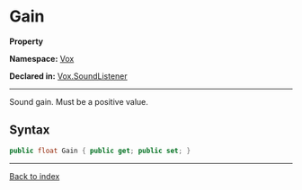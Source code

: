 # Gain

**Property**

**Namespace:** [Vox](Vox.md)

**Declared in:** [Vox.SoundListener](Vox.SoundListener.md)

------



Sound gain. Must be a positive value.


## Syntax

```csharp
public float Gain { public get; public set; }
```

------

[Back to index](index.md)